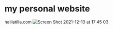 # my personal website
halilatilla.com
![Screen Shot 2021-12-13 at 17 45 03](https://user-images.githubusercontent.com/27916419/145833000-7c00face-6f1f-4280-aad9-d6aed7c9bfe2.png)
